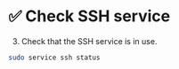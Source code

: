 # ✅ Check SSH service

3. Check that the SSH service is in use.

```sh
sudo service ssh status
```

<figure><img src="../../.gitbook/assets/image (216).png" alt=""><figcaption></figcaption></figure>

